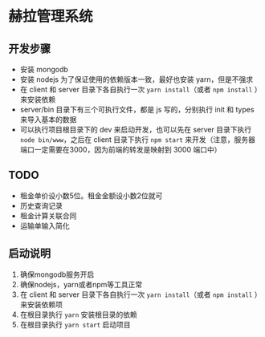 # 赫拉管理系统

## 开发步骤

- 安装 mongodb
- 安装 nodejs 为了保证使用的依赖版本一致，最好也安装 yarn，但是不强求
- 在 client 和 server 目录下各自执行一次 `yarn install`（或者 `npm install` ）来安装依赖
- server/bin 目录下有三个可执行文件，都是 js 写的，分别执行 init 和 types 来导入基本的数据
- 可以执行项目根目录下的 dev 来启动开发，也可以先在 server 目录下执行 `node bin/www`，之后在
client 目录下执行 `npm start` 来开发（注意，服务器端口一定需要在3000，因为前端的转发是映射到
3000 端口中）

## TODO

- 租金单价设小数5位。租金金额设小数2位就可
- 历史查询记录
- 租金计算关联合同
- 运输单输入简化

## 启动说明

1. 确保mongodb服务开启
2. 确保nodejs，yarn或者npm等工具正常
3. 在 client 和 server 目录下各自执行一次 `yarn install`（或者 `npm install` ）来安装依赖项
4. 在根目录执行 `yarn` 安装根目录的依赖
5. 在根目录执行 `yarn start` 启动项目
